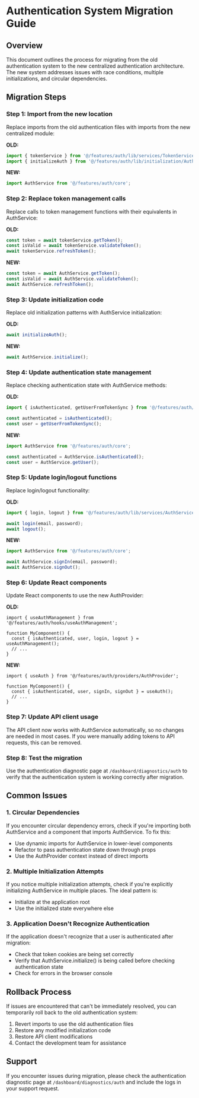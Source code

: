 # Authentication System Migration Guide

## Overview

This document outlines the process for migrating from the old authentication system to the new centralized authentication architecture. The new system addresses issues with race conditions, multiple initializations, and circular dependencies.

## Migration Steps

### Step 1: Import from the new location

Replace imports from the old authentication files with imports from the new centralized module:

**OLD:**
```typescript
import { tokenService } from '@/features/auth/lib/services/TokenService';
import { initializeAuth } from '@/features/auth/lib/initialization/AuthInitializer';
```

**NEW:**
```typescript
import AuthService from '@/features/auth/core';
```

### Step 2: Replace token management calls

Replace calls to token management functions with their equivalents in AuthService:

**OLD:**
```typescript
const token = await tokenService.getToken();
const isValid = await tokenService.validateToken();
await tokenService.refreshToken();
```

**NEW:**
```typescript
const token = await AuthService.getToken();
const isValid = await AuthService.validateToken();
await AuthService.refreshToken();
```

### Step 3: Update initialization code

Replace old initialization patterns with AuthService initialization:

**OLD:**
```typescript
await initializeAuth();
```

**NEW:**
```typescript
await AuthService.initialize();
```

### Step 4: Update authentication state management

Replace checking authentication state with AuthService methods:

**OLD:**
```typescript
import { isAuthenticated, getUserFromTokenSync } from '@/features/auth/lib/initialization/AuthInitializer';

const authenticated = isAuthenticated();
const user = getUserFromTokenSync();
```

**NEW:**
```typescript
import AuthService from '@/features/auth/core';

const authenticated = AuthService.isAuthenticated();
const user = AuthService.getUser();
```

### Step 5: Update login/logout functions

Replace login/logout functionality:

**OLD:**
```typescript
import { login, logout } from '@/features/auth/lib/services/AuthServiceImpl';

await login(email, password);
await logout();
```

**NEW:**
```typescript
import AuthService from '@/features/auth/core';

await AuthService.signIn(email, password);
await AuthService.signOut();
```

### Step 6: Update React components

Update React components to use the new AuthProvider:

**OLD:**
```tsx
import { useAuthManagement } from '@/features/auth/hooks/useAuthManagement';

function MyComponent() {
  const { isAuthenticated, user, login, logout } = useAuthManagement();
  // ...
}
```

**NEW:**
```tsx
import { useAuth } from '@/features/auth/providers/AuthProvider';

function MyComponent() {
  const { isAuthenticated, user, signIn, signOut } = useAuth();
  // ...
}
```

### Step 7: Update API client usage

The API client now works with AuthService automatically, so no changes are needed in most cases. If you were manually adding tokens to API requests, this can be removed.

### Step 8: Test the migration

Use the authentication diagnostic page at `/dashboard/diagnostics/auth` to verify that the authentication system is working correctly after migration.

## Common Issues

### 1. Circular Dependencies

If you encounter circular dependency errors, check if you're importing both AuthService and a component that imports AuthService. To fix this:

- Use dynamic imports for AuthService in lower-level components
- Refactor to pass authentication state down through props
- Use the AuthProvider context instead of direct imports

### 2. Multiple Initialization Attempts

If you notice multiple initialization attempts, check if you're explicitly initializing AuthService in multiple places. The ideal pattern is:

- Initialize at the application root
- Use the initialized state everywhere else

### 3. Application Doesn't Recognize Authentication

If the application doesn't recognize that a user is authenticated after migration:

- Check that token cookies are being set correctly
- Verify that AuthService.initialize() is being called before checking authentication state
- Check for errors in the browser console

## Rollback Process

If issues are encountered that can't be immediately resolved, you can temporarily roll back to the old authentication system:

1. Revert imports to use the old authentication files
2. Restore any modified initialization code
3. Restore API client modifications
4. Contact the development team for assistance

## Support

If you encounter issues during migration, please check the authentication diagnostic page at `/dashboard/diagnostics/auth` and include the logs in your support request.
